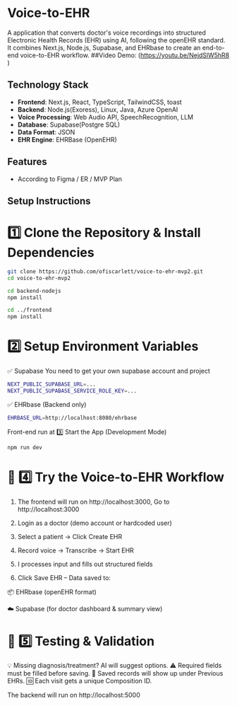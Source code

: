 # Voice-to-EHR

A application that converts doctor's voice recordings into structured Electronic Health Records (EHR) using AI, following the openEHR standard.
It combines Next.js, Node.js, Supabase, and EHRbase to create an end-to-end voice-to-EHR workflow.
##Video Demo: (https://youtu.be/NejdSlW5hR8 )

## Technology Stack

- **Frontend**: Next.js, React, TypeScript, TailwindCSS, toast
- **Backend**: Node.js(Exoress), Linux, Java, Azure OpenAI
- **Voice Processing**: Web Audio API, SpeechRecognition, LLM
- **Database**: Supabase(Postgre SQL) 
- **Data Format**: JSON
- **EHR Engine**: EHRBase (OpenEHR)

## Features

- According to Figma / ER / MVP Plan

## Setup Instructions
# 1️⃣ Clone the Repository & Install Dependencies
```bash
git clone https://github.com/ofiscarlett/voice-to-ehr-mvp2.git
cd voice-to-ehr-mvp2

cd backend-nodejs
npm install

cd ../frontend
npm install
```
# 2️⃣ Setup Environment Variables
✅ Supabase
You need to get your own supabase account and project
```bash
NEXT_PUBLIC_SUPABASE_URL=...
NEXT_PUBLIC_SUPABASE_SERVICE_ROLE_KEY=...

```
✅ EHRbase (Backend only)
```bash
EHRBASE_URL=http://localhost:8080/ehrbase
```
Front-end run at 
3️⃣ Start the App (Development Mode)
```bash
npm run dev
```
# 🎤 4️⃣ Try the Voice-to-EHR Workflow

1. The frontend will run on http://localhost:3000, Go to http://localhost:3000

2. Login as a doctor (demo account or hardcoded user)

3. Select a patient → Click Create EHR

4. Record voice → Transcribe → Start EHR

5. I processes input and fills out structured fields

6. Click Save EHR – Data saved to:

📦 EHRbase (openEHR format)

☁️ Supabase (for doctor dashboard & summary view)

# 🧪 5️⃣ Testing & Validation
💡 Missing diagnosis/treatment? AI will suggest options.
⚠️ Required fields must be filled before saving.
🔄 Saved records will show up under Previous EHRs.
🆔 Each visit gets a unique Composition ID.


The backend will run on http://localhost:5000
